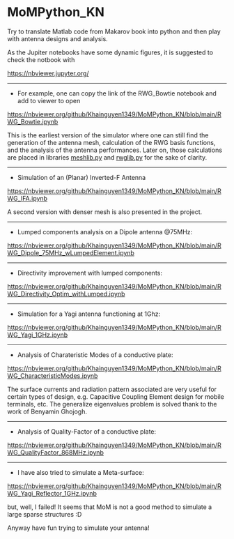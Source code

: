 # MoMPython_KN
Try to translate Matlab code from Makarov book into python and then play with antenna designs and analysis.

As the Jupiter notebooks have some dynamic figures, it is suggested to check the notbook with

https://nbviewer.jupyter.org/

______________________________________________________________________________________

* For example, one can copy the link of the RWG_Bowtie notebook and add to viewer to open

https://nbviewer.org/github/Khainguyen1349/MoMPython_KN/blob/main/RWG_Bowtie.ipynb

This is the earliest version of the simulator where one can still find the generation of the antenna mesh, calculation of the RWG basis functions, and the analysis of the antenna performances. Later on, those calculations are placed in libraries [meshlib.py](./meshlib.py) and [rwglib.py](./rwglib.py) for the sake of clarity.
______________________________________________________________________________________

* Simulation of an (Planar) Inverted-F Antenna

https://nbviewer.org/github/Khainguyen1349/MoMPython_KN/blob/main/RWG_IFA.ipynb

A second version with denser mesh is also presented in the project.

______________________________________________________________________________________


* Lumped components analysis on a Dipole antenna @75MHz:

https://nbviewer.org/github/Khainguyen1349/MoMPython_KN/blob/main/RWG_Dipole_75MHz_wLumpedElement.ipynb

______________________________________________________________________________________


* Directivity improvement with lumped components:

https://nbviewer.org/github/Khainguyen1349/MoMPython_KN/blob/main/RWG_Directivity_Optim_withLumped.ipynb

______________________________________________________________________________________


* Simulation for a Yagi antenna functioning at 1Ghz:

https://nbviewer.org/github/Khainguyen1349/MoMPython_KN/blob/main/RWG_Yagi_1GHz.ipynb

______________________________________________________________________________________


* Analysis of Charateristic Modes of a conductive plate:

https://nbviewer.org/github/Khainguyen1349/MoMPython_KN/blob/main/RWG_CharacteristicModes.ipynb

The surface currents and radiation pattern associated are very useful for certain types of design, e.g. Capacitive Coupling Element design for mobile terminals, etc. The generalize eigenvalues problem is solved thank to the work of Benyamin Ghojogh.

______________________________________________________________________________________


* Analysis of Quality-Factor of a conductive plate:

https://nbviewer.org/github/Khainguyen1349/MoMPython_KN/blob/main/RWG_QualityFactor_868MHz.ipynb

______________________________________________________________________________________


* I have also tried to simulate a Meta-surface:

https://nbviewer.org/github/Khainguyen1349/MoMPython_KN/blob/main/RWG_Yagi_Reflector_1GHz.ipynb

but, well, I failed! It seems that MoM is not a good method to simulate a large sparse structures :D


Anyway have fun trying to simulate your antenna!

